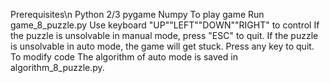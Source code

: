 Prerequisites\n
    Python 2/3
    pygame
    Numpy
To play game
    Run game_8_puzzle.py
    Use keyboard "UP""LEFT""DOWN""RIGHT" to control
    If the puzzle is unsolvable in manual mode, press "ESC" to quit.
    If the puzzle is unsolvable in auto mode, the game will get stuck. Press any key to quit.
To modify code
    The algorithm of auto mode is saved in algorithm_8_puzzle.py. 
